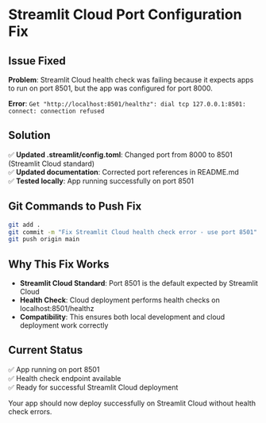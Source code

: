 # Streamlit Cloud Port Configuration Fix

## Issue Fixed

**Problem**: Streamlit Cloud health check was failing because it expects apps to run on port 8501, but the app was configured for port 8000.

**Error**: `Get "http://localhost:8501/healthz": dial tcp 127.0.0.1:8501: connect: connection refused`

## Solution

✅ **Updated .streamlit/config.toml**: Changed port from 8000 to 8501 (Streamlit Cloud standard)  
✅ **Updated documentation**: Corrected port references in README.md  
✅ **Tested locally**: App running successfully on port 8501  

## Git Commands to Push Fix

```bash
git add .
git commit -m "Fix Streamlit Cloud health check error - use port 8501"
git push origin main
```

## Why This Fix Works

- **Streamlit Cloud Standard**: Port 8501 is the default expected by Streamlit Cloud
- **Health Check**: Cloud deployment performs health checks on localhost:8501/healthz
- **Compatibility**: This ensures both local development and cloud deployment work correctly

## Current Status

✅ App running on port 8501  
✅ Health check endpoint available  
✅ Ready for successful Streamlit Cloud deployment  

Your app should now deploy successfully on Streamlit Cloud without health check errors.